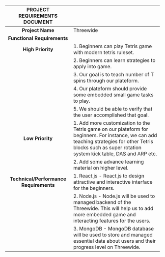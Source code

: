 ﻿
|    **PROJECT REQUIREMENTS DOCUMENT**   |                                                                                                                                                                                                              |
|:--------------------------------------:| ------------------------------------------------------------------------------------------------------------------------------------------------------------------------------------------------------------ |
|            **Project Name**            | Threewide                                                                                                                                                                                                    |
|       **Functional Requirements**      |                                                                                                                                                                                                              |
|            **High Priority**           | 1. Beginners can play Tetris game with modern tetris ruleset.                                                                                                                                                |
|                                        | 2. Beginners can learn strategies to apply into game.                                                                                                                                                            |
|                                        | 3. Our goal is to teach number of T spins through our plateform.                                                                                                                                             |
|                                        | 4. Our plateform should provide some embedded small game tasks to play.                                                                                                                                      |
|                                        | 5. We should be able to verify that the user accomplished that goal.                                                                                                                                         |
|            **Low Priority**            | 1. Add more customization to the Tetris game on our plateform for beginners. For instance, we can add teaching strategies for other Tetris blocks such as super rotation system kick table, DAS and ARP etc. |
|                                        | 2. Add some advance learning material on higher level.                                                                                                                                                       |
| **Technical/Performance Requirements** | 1. React.js - React.js to design attractive and interactive interface for the beginners.                                                                                                                     |
|                                        | 2. Node.js - Node.js will be used to managed backend of the Threewide. This will help us to add more embedded game and interacting features for the users.                                                   |
|                                        |    3. MongoDB - MongoDB database will be used to store and managed essential data about users and their progress level on Threewide. |








 



  